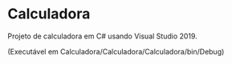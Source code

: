 # Calculadora
Projeto de calculadora em C# usando Visual Studio 2019.

(Executável em Calculadora/Calculadora/Calculadora/bin/Debug)
